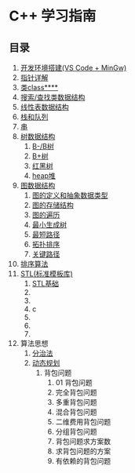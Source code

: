 # C++ 学习指南

## 目录

1. [开发环境搭建(VS Code + MinGw)](./001_environment.md)
2. [指针详解](./004_pointer.md)
3. [类class****](./005_class.md)
4. [搜索/查找类数据结构](./003_Search.md)
5. [线性表数据结构](./007_linearList.md)
6. [栈和队列](./008_StackAndQueue.md)
7. [串](./009_String.md)
8. [树数据结构](./006_tree.md)
   1. [B-/B树](./006_0_BTree.md)
   2. [B+树](./006_1_BplusTree.md)
   3. [红黑树](./006_2_redblacktree.md)
   4. [heap堆](./006_3_heap.md)
9.  [图数据结构](./010_Graph.md)
    1.  [图的定义和抽象数据类型](./010_1_Graph.md)
    2.  [图的存储结构](./010_2_Graph.md)
    3.  [图的遍历](./010_3_Graph.md)
    4.  [最小生成树](./010_4_Graph.md)
    5.  [最短路径](./010_5_Graph.md)
    6.  [拓扑排序](./010_6_Graph.md)
    7.  [关键路径](./010_7_Graph.md)
10. [排序算法](./011_Sort.md)
11. [STL(标准模板库)]()
    1.  [STL基础]()
    2.  []()
    3.  []()
    4.  []()c
    5.  []()
    6.  []()
    7.  []()
12. 算法思想
    1.  [分治法](https://www.cnblogs.com/xsyfl/p/6921687.html)
    2.  [动态规划](https://www.cnblogs.com/xsyfl/p/6926269.html)
        1.  背包问题
            1. 01 背包问题
            2. 完全背包问题
            3. 多重背包问题
            4. 混合背包问题
            5. 二维费用背包问题
            6. 分组背包问题
            7. 背包问题求方案数
            8. 求背包问题的方案
            9. 有依赖的背包问题
